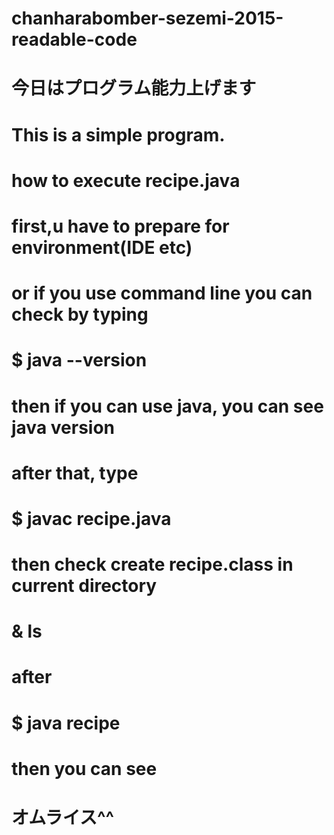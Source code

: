# chanharabomber-sezemi-2015-readable-code

# 今日はプログラム能力上げます
# This is a simple program.
# how to execute recipe.java
# first,u have to prepare for environment(IDE etc)
# or if you use command line you can check by typing
#  $ java --version
# then if you can use java, you can see java version
# 
# after that, type
#  $ javac recipe.java
# 
# then check create recipe.class in current directory
# & ls
# 
# after 
# $ java recipe
# 
# then you can see
# オムライス^^
#
 
